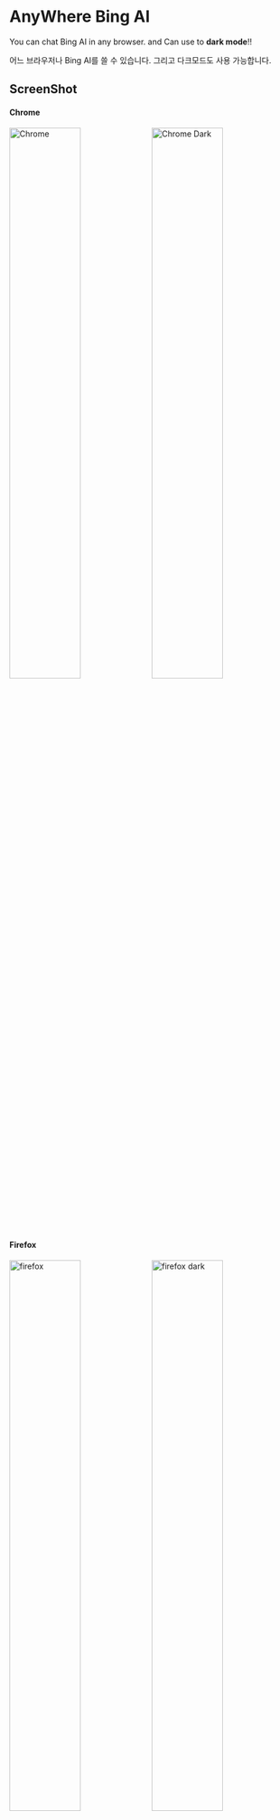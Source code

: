 # AnyWhere Bing AI
You can chat Bing AI in any browser. and Can use to <b>dark mode</b>!!<br>

어느 브라우저나 Bing AI를 쓸 수 있습니다. 그리고 다크모드도 사용 가능합니다.

## ScreenShot
#### Chrome
<img width="50%" alt="Chrome" src="https://user-images.githubusercontent.com/112751504/229110849-226ad849-2003-4253-a563-3302f76f536b.png"><img width="50%" alt="Chrome Dark" src="https://user-images.githubusercontent.com/112751504/233588343-7741954d-208b-4ec4-b1c0-283300623add.png">

#### Firefox
<img width="50%" alt="firefox" src="https://user-images.githubusercontent.com/112751504/229110859-9982d0c8-3b15-43ec-8eb0-294ff8a0ec7e.png"><img width="50%" alt="firefox dark" src="https://user-images.githubusercontent.com/112751504/233589263-c0df0e24-612e-43dc-bcd6-734c89005346.png">

## Guide 가이드
<img width="93" alt="firefox_icon" src="https://user-images.githubusercontent.com/112751504/235331970-2287b658-00ca-4c07-8f0e-c0d53246851c.png">

- Speech bubble(말풍선): Open Chat. 채팅을 엽니다.
- Sun/moon(해/달): Change Dark/Light Mode. 다크/라이트 모드로 바꿉니다.
- Ruler(자): Set max lenght. 최대 길이를 설정합니다.

<img width="35" alt="update" src="https://github.com/DM-09/Anywhere-Bing-AI/assets/112751504/32807aec-9c02-464a-94da-2f143d418991">: 업데이트 가능. Able to update
<br>
<img width="29" alt="check" src="https://github.com/DM-09/Anywhere-Bing-AI/assets/112751504/892b8585-c829-4567-9cfa-3472ce496921">: 최신버전. newest version
<br> (누르면 다운로드 페이지로 이동.  Click to go to download page.)

## Install Guide 설치 가이드
- <a href='https://github.com/DM-09/Bing-AI-for-Any-browser/blob/main/Guide-Kor.md'>한국어</a>
- <a href='https://github.com/DM-09/Bing-AI-for-Any-browser/blob/main/Guide-Eng.md'>English</a>


## Download 다운로드
- Chrome - <a href='https://github.com/DM-09/Anywhere-Bing-AI/releases/download/1.0.6-ver/Chrome.zip'>File</a>
- Firefox - <a href='https://github.com/DM-09/Anywhere-Bing-AI/releases/download/1.0.6-ver/Firefox.zip'>file</a> - <a href='https://addons.mozilla.org/en/firefox/addon/anywhere-bing-ai/'>Add on</a>
